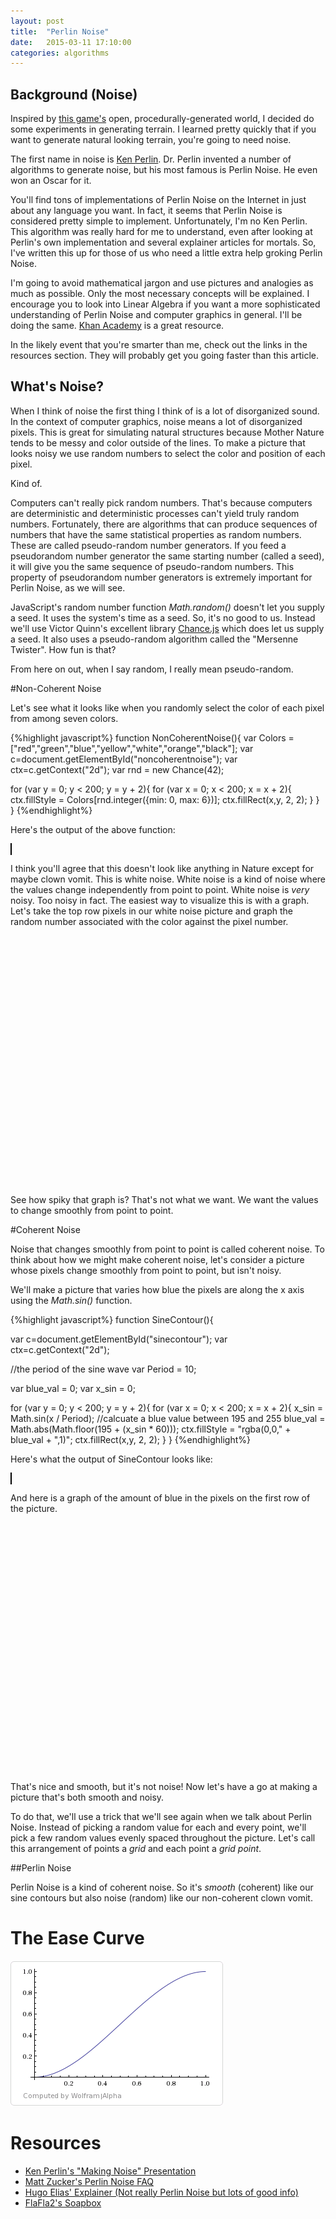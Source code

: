 ```yaml
---
layout: post
title:  "Perlin Noise"
date:   2015-03-11 17:10:00
categories: algorithms
---
```


## Background (Noise)

Inspired by [this game's][no-mans-sky] open, procedurally-generated world, I decided do some experiments in generating terrain.  I learned pretty quickly that if you want to generate natural looking terrain, you're going to need noise.

The first name in noise is [Ken Perlin][ken-perlin]. Dr. Perlin invented a number of algorithms to generate noise, but his most famous is Perlin Noise.  He even won an Oscar for it.

You'll find tons of implementations of Perlin Noise on the Internet in just about any language you want.  In fact, it seems that Perlin Noise is considered pretty simple to implement.  Unfortunately, I'm no Ken Perlin. This algorithm was really hard for me to understand, even after looking at Perlin's own implementation and several explainer articles for mortals. So, I've written this up for those of us who need a little extra help groking Perlin Noise.

I'm going to avoid mathematical jargon and use pictures and analogies as much as possible. Only the most necessary concepts will be explained. I encourage you to look into Linear Algebra if you want a more sophisticated understanding of Perlin Noise and computer graphics in general. I'll be doing the same. [Khan Academy][khan-academy] is a great resource.

In the likely event that you're smarter than me, check out the links in the resources section.  They will probably get you going faster than this article.

## What's Noise?

When I think of noise the first thing I think of is a lot of disorganized sound. In the context of computer graphics, noise means a lot of disorganized pixels.  This is great for simulating natural structures because Mother Nature tends to be messy and color outside of the lines. To make a picture that looks noisy we use random numbers to select the color and position of each pixel.

Kind of.

Computers can't really pick random numbers.  That's because computers are deterministic and deterministic processes can't yield truly random numbers.  Fortunately, there are algorithms that can produce sequences of numbers that have the same statistical properties as random numbers.  These are called pseudo-random number generators. If you feed a pseudorandom number generator the same starting number (called a seed), it will give you the same sequence of pseudo-random numbers.  This property of pseudorandom number generators is extremely important for Perlin Noise, as we will see.

JavaScript's random number function *Math.random()* doesn't let you supply a seed. It uses the system's time as a seed.  So, it's no good to us. Instead we'll use Victor Quinn's excellent library [Chance.js][chancejs] which does let us supply a seed. It also uses a pseudo-random algorithm called the "Mersenne Twister".  How fun is that?

From here on out, when I say random, I really mean pseudo-random.

#Non-Coherent Noise

Let's see what it looks like when you randomly select the color of each pixel from among seven colors.  

{%highlight javascript%}
function NonCoherentNoise(){
  var Colors = ["red","green","blue","yellow","white","orange","black"];
  var c=document.getElementById("noncoherentnoise");
  var ctx=c.getContext("2d");
  var rnd = new Chance(42);

  for (var y = 0; y < 200; y = y + 2){
    for (var x = 0; x < 200; x = x + 2){
      ctx.fillStyle = Colors[rnd.integer({min: 0, max: 6})];
      ctx.fillRect(x,y, 2, 2);
    }
  }
}
{%endhighlight%}

Here's the output of the above function:

<canvas id="noncoherentnoise" width="200" height="200" style="border: 1px solid black;"></canvas>


I think you'll agree that this doesn't look like anything in Nature except for maybe clown vomit. This is white noise.  White noise is a kind of noise where the values change independently from point to point. White noise is *very* noisy.  Too noisy in fact. The easiest way to visualize this is with a graph. Let's take the top row pixels in our white noise picture and graph the random number associated with the color against the pixel number.

<div id="noncoherentnoisechart" style="width: 700px; height: 400px"></div>

See how spiky that graph is? That's not what we want.  We want the values to change smoothly from point to point.

#Coherent Noise

Noise that changes smoothly from point to point is called coherent noise.  To think about how we might make coherent noise, let's consider a picture whose pixels change smoothly from point to point, but isn't noisy.

We'll make a picture that varies how blue the pixels are along the x axis using the *Math.sin()* function.

{%highlight javascript%}
function SineContour(){

  var c=document.getElementById("sinecontour");
  var ctx=c.getContext("2d");

  //the period of the sine wave
  var Period = 10;

  var blue_val = 0;
  var x_sin = 0;

  for (var y = 0; y < 200; y = y + 2){
    for (var x = 0; x < 200; x = x + 2){
      x_sin = Math.sin(x / Period);
      //calcuate a blue value between 195 and 255
      blue_val = Math.abs(Math.floor(195 + (x_sin * 60)));
      ctx.fillStyle = "rgba(0,0," + blue_val + ",1)";
      ctx.fillRect(x,y, 2, 2);
    }
  }
{%endhighlight%}

Here's what the output of SineContour looks like:

<canvas id="sinecontour" width="200" height="200" style="border: 1px solid black;"></canvas>

And here is a graph of the amount of blue in the pixels on the first row of the picture.

<div id="sinecontourchart" style="width: 700px; height: 400px"></div>

That's nice and smooth, but it's not noise! Now let's have a go at making a picture that's both smooth and noisy.

To do that, we'll use a trick that we'll see again when we talk about Perlin Noise.  Instead of picking a random value for each and every point, we'll pick a few random values evenly spaced throughout the picture.  Let's call this arrangement of points a *grid* and each point a *grid point*.




##Perlin Noise

Perlin Noise is a kind of coherent noise. So it's *smooth* (coherent) like our sine contours but also noise (random) like our non-coherent clown vomit.


# The Ease Curve

![Ease Curve](/img/easing-curve.png)

# Resources

* [Ken Perlin's "Making Noise" Presentation][making-noise]
* [Matt Zucker's Perlin Noise FAQ][matt-zucker]
* [Hugo Elias' Explainer (Not really Perlin Noise but lots of good info)][hugo-elias]
* [FlaFla2's Soapbox][flafla2]



[no-mans-sky]: https://www.youtube.com/watch?v=h-kifCYToAU&spfreload=10
[ken-perlin]: http://en.wikipedia.org/wiki/Ken_Perlin
[making-noise]: http://www.noisemachine.com/talk1/
[matt-zucker]: http://webstaff.itn.liu.se/~stegu/TNM022-2005/perlinnoiselinks/perlin-noise-math-faq.html
[hugo-elias]: http://freespace.virgin.net/hugo.elias/models/m_perlin.htm
[flafla2]: http://flafla2.github.io/2014/08/09/perlinnoise.html
[chancejs]: http://chancejs.com
[khan-academy]: http://www.khanacademy.org/math/linear-algebra

<script src="/js/chance.js"></script>
<script type="text/javascript"
      src="https://www.google.com/jsapi?autoload={
        'modules':[{
          'name':'visualization',
          'version':'1',
          'packages':['corechart']
        }]
      }"></script>

<script language="javascript">

  //Non-Coherent Noise Example

  function NonCoherentNoise(){
    var Colors = ["red","green","blue","yellow","white","orange","black"];
    var c=document.getElementById("noncoherentnoise");
    var ctx=c.getContext("2d");
    var rnd = new Chance(42);

    for (var y = 0; y < 200; y = y + 2){
      for (var x = 0; x < 200; x = x + 2){
        ctx.fillStyle = Colors[rnd.integer({min: 0, max: 6})];
        ctx.fillRect(x,y, 2, 2);
      }
    }
  }

  NonCoherentNoise();

  //Non-Coherent Noise Chart
  function RenderNCNChart(){

      var rnd = new Chance(42);
      var data = new google.visualization.DataTable();
      data.addColumn('number', 'Pixels');
      data.addColumn('number', 'Color');
      for(var i = 0; i < 100; i++){
        data.addRow([i,rnd.integer({min: 0, max: 6})]);
      }

      var options = {
        title: 'Color vs. Pixel Number (Non-Coherent Noise)',
        hAxis: {
          title: 'Pixel Number'
        },
        vAxis: {
          title: 'Color'
        }
      }

      var chart = new google.visualization.LineChart(document.getElementById('noncoherentnoisechart'));

      chart.draw(data, options);
  }

  RenderNCNChart();


  function SineContour(){

    var c=document.getElementById("sinecontour");
    var ctx=c.getContext("2d");

    //the period of the sine wave
    var Period = 10;

    var blue_val = 0;
    var x_sin = 0;

    for (var y = 0; y < 200; y = y + 2){
      for (var x = 0; x < 200; x = x + 2){
        x_sin = Math.sin(x / Period);
        //calcuate a blue value between 195 and 255
        blue_val = Math.abs(Math.floor(195 + (x_sin * 60)));
        ctx.fillStyle = "rgba(0,0," + blue_val + ",1)";
        ctx.fillRect(x,y, 2, 2);
      }
    }

  }

  SineContour();


  //SineContour  Chart
  function RenderSineContourChart(){

      var data = new google.visualization.DataTable();
      var blue_val = 0;
      data.addColumn('number', 'Pixels');
      data.addColumn('number', 'Color');
      for(var i = 0; i < 100; i++){
        x_sin = Math.sin(i / 5);
        blue_val = Math.abs(Math.floor(195 + (x_sin * 60)));
        data.addRow([i,blue_val]);
      }

      var options = {
        title: 'Color vs. Pixel Number (Sine Contour)',
        hAxis: {
          title: 'Pixel Number'
        },
        vAxis: {
          title: 'Amount of Blue'
        }
      }

      var chart = new google.visualization.LineChart(document.getElementById('sinecontourchart'));

      chart.draw(data, options);
  }

  RenderSineContourChart();


</script>
